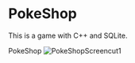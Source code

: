# PokeShop
This is a game with C++ and SQLite.

PokeShop
![PokeShopScreencut1](/repository/assets/1.png "PokeShopScreencut1")
